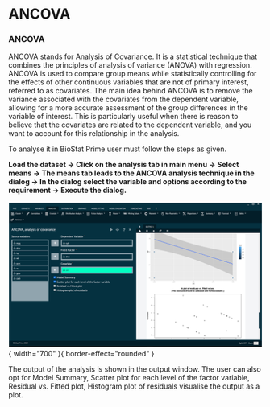 # ANCOVA

### ANCOVA

ANCOVA stands for Analysis of Covariance. It is a statistical technique that combines the principles of analysis of variance (ANOVA) with regression. ANCOVA is used to compare group means while statistically controlling for the effects of other continuous variables that are not of primary interest, referred to as covariates. The main idea behind ANCOVA is to remove the variance associated with the covariates from the dependent variable, allowing for a more accurate assessment of the group differences in the variable of interest. This is particularly useful when there is reason to believe that the covariates are related to the dependent variable, and you want to account for this relationship in the analysis.

To analyse it in BioStat Prime user must follow the steps as given.

__Load the dataset -> Click on the analysis tab in main menu -> Select means -> The means tab leads to the ANCOVA analysis technique in the dialog -> In the dialog select the variable and options according to the requirement -> Execute the dialog.__

![alt text](screenshots/image111.png){ width="700" }{ border-effect="rounded" }

The output of the analysis is shown in the output window. The user can also opt for Model Summary, Scatter plot for each level of the factor variable, Residual vs. Fitted plot, Histogram plot of residuals visualise the output as a plot.
